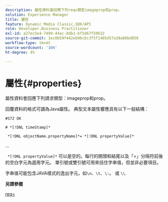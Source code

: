 ```yaml
---
description: 屬性資料會回應下列req=類型imageprop和prop。
solution: Experience Manager
title: 屬性
feature: Dynamic Media Classic,SDK/API
role: Developer,Business Practitioner
exl-id: a27ec5e4-7499-44ac-8db1-bf5d67f59632
source-git-commit: 1ec8b59f442eb96c6c3f5f1405d57a38a86bd056
workflow-type: tm+mt
source-wordcount: '104'
ht-degree: 4%

---
```


# 屬性{#properties}

屬性資料會回應下列請求類型：imageprop和prop。

回覆資料的格式可讀為Java屬性。 典型文本屬性響應具有以下一般結構：

`#S7Z OK`

`# *[!DNL timeStamp]*`

` *[!DNL objectName.propertyName]*= *[!DNL propertyValue]*`

...

` *[!DNL propertyValue]*` 可以是空的。每行的開頭和結尾以及「=」分隔符前後的空白字元為選用字元。 單引號或雙引號可用來括住字串值，但並非必要項目。

字串值可能包含JAVA樣式的逸出字元，如`\n`、`\t`、`\:`。 或 `\\`.

**另請參閱**

[req=](../../../../../ir-api/http-protocol/image-rendering-api-ref/c-ir-http-protocol-ref/c-ir-http-protocol-command-reference/r-ir-req.md#reference-792b1a663fb64261bd2de2a209b847fb)
